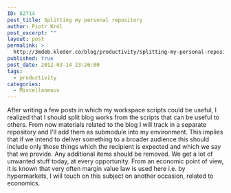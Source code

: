 ```yaml
---
ID: 62714
post_title: Splitting my personal repository
author: Piotr Król
post_excerpt: ""
layout: post
permalink: >
  http://3mdeb.kleder.co/blog/productivity/splitting-my-personal-repository/
published: true
post_date: 2012-03-14 23:26:00
tags:
  - productivity
categories:
  - Miscellaneous
---
```

After writing a few posts in which my workspace scripts could be useful, I 
realized that I should split blog works from the scripts that can be useful to 
others. From now materials related to the blog I will track in a separate 
repository and I'll add them as submodule into my environment. This implies that 
if we intend to deliver something to a broader audience this should include only 
those things which the recipient is expected and which we say that we provide. 
Any additional items should be removed. We get a lot of unwanted stuff today, at 
every opportunity. From an economic point of view, it is known that very often 
margin value law is used here i.e. by hypermarkets, I will touch on this subject 
on another occasion, related to economics.